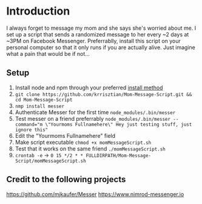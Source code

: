 # Introduction

I always forget to message my mom and she says she's worried about me. I set up a script that sends a randomized message to her every ~2 days at ~3PM on Facebook Messenger.
Preferrablly, install this script on your personal computer so that it only runs if you are actually alive. Just imagine what a pain that would be if not...

## Setup
1. Install node and npm through your preferred [install method](https://nodejs.org/en/download/package-manager/)
1. `git clone https://github.com/krrisztian/Mom-Message-Script.git && cd Mom-Message-Script`
2. `nmp install messer`
3. Authenticate Messer for the first time `node_modules/.bin/messer`
4. Test messer on a friend preferrably `node_modules/.bin/messer --command="m \"Yourmoms Fullnamehere\" Hey just testing stuff, just ignore this"`
5. Edit the "Yourmoms Fullnamehere" field
6. Make script executable `chmod +x momMessageScript.sh`
7. Test that it works on the same friend `./momMessageScript.sh`
8. `crontab -e` -> `0 15 */2 * * FULLDIRPATH/Mom-Message-Script/momMessageScript.sh`


## Credit to the following projects
https://github.com/mjkaufer/Messer
https://www.nimrod-messenger.io